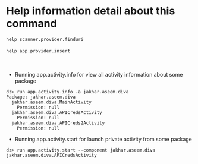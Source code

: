 # Help information detail about this command #
    
```help scanner.provider.finduri```
</br>
</br>
```help app.provider.insert```
</br></br></br>
* Running app.activity.info for view all activity information about some package
```    
dz> run app.activity.info -a jakhar.aseem.diva
Package: jakhar.aseem.diva
  jakhar.aseem.diva.MainActivity
    Permission: null
  jakhar.aseem.diva.APICredsActivity
    Permission: null
  jakhar.aseem.diva.APICreds2Activity
    Permission: null
```    

* Running app.activity.start for launch private activity from some package
```
dz> run app.activity.start --component jakhar.aseem.diva jakhar.aseem.diva.APICredsActivity
```
